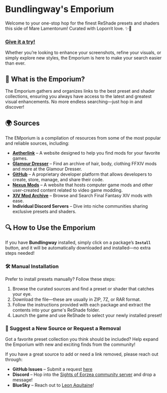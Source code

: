 # Bundlingway's Emporium

Welcome to your one-stop hop for the finest ReShade presets and shaders this side of Mare Lamentorum! Curated with Loporrit love. ✨🐰

### [Give it a try!](https://gposingway.github.io/bundlingways-emporium/)

Whether you’re looking to enhance your screenshots, refine your visuals, or simply explore new styles, the Emporium is here to make your search easier than ever.

## 📌 What is the Emporium?

The Emporium gathers and organizes links to the best preset and shader collections, ensuring you always have access to the latest and greatest visual enhancements. No more endless searching—just hop in and discover!

## 🌍 Sources
The EMporium is a compilation of resources from some of the most popular and reliable sources, including:

- **[Aetherlink](https://aetherlink.app/)** – A website designed to help you find mods for your favorite games.
- **[Glamour Dresser](https://www.glamourdresser.com/)** – Find an archive of hair, body, clothing FFXIV mods and more at the Glamour Dresser.
- **[GitHub](https://github.com/)** – A proprietary developer platform that allows developers to create, store, manage, and share their code.
- **[Nexus Mods](https://www.nexusmods.com/)** – A website that hosts computer game mods and other user-created content related to video game modding.
- **[XIV Mod Archive](https://www.xivmodarchive.com/)** – Browse and Search Final Fantasy XIV mods with ease.
- **Individual Discord Servers** – Dive into niche communities sharing exclusive presets and shaders.

## 🔍 How to Use the Emporium

If you have **Bundlingway** installed, simply click on a package’s **`Install`** button, and it will be automatically downloaded and installed—no extra steps needed!

### 🛠 Manual Installation
Prefer to install presets manually? Follow these steps:
1. Browse the curated sources and find a preset or shader that catches your eye.
2. Download the file—these are usually in ZIP, 7Z, or RAR format.
3. Follow the instructions provided with each package and extract the contents into your game's ReShade folder.
4. Launch the game and use ReShade to select your newly installed preset!

### 📨 Suggest a New Source or Request a Removal

Got a favorite preset collection you think should be included? Help expand the Emporium with new and exciting finds from the community!

If you have a great source to add or need a link removed, please reach out through:
- **GitHub Issues** – Submit a request [here](https://github.com/bundlingway/emporium/issues)
- **Discord** – Hop into the [Sights of Eorzea community server](https://discord.com/servers/sights-of-eorzea-1124828911700811957) and drop a message!
- **BlueSky** – Reach out to [Leon Aquitaine](https://bsky.app/profile/leon.aquitaine.social)!
